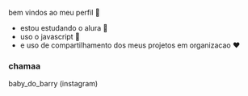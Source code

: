 bem vindos ao meu perfil 💝

- estou estudando o alura 📖
- uso o javascript 📱
- e uso de compartilhamento dos meus projetos em organizacao ❤️

### chamaa ###

baby_do_barry (instagram)

<!---
1137698305/1137698305 is a ✨ special ✨ repository because its `README.md` (this file) appears on your GitHub profile.
You can click the Preview link to take a look at your changes.
--->
